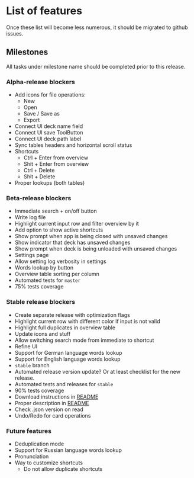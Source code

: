 # List of features

Once these list will become less numerous, it should be migrated to github issues.

## Milestones

All tasks under milestone name should be completed prior to this release.

### Alpha-release blockers

* Add icons for file operations:
  * New
  * Open
  * Save / Save as
  * Export
* Connect UI deck name field
* Connect UI save ToolButton
* Connect UI deck path label
* Sync tables headers and horizontal scroll status
* Shortcuts
  * Ctrl + Enter from overview
  * Shit + Enter from overview
  * Ctrl + Delete
  * Shit + Delete
* Proper lookups (both tables)

### Beta-release blockers

* Immediate search + on/off button
* Write log file
* Highlight current input row and filter overview by it
* Add option to show active shortcuts
* Show prompt when app is being closed with unsaved changes
* Show indicator that deck has unsaved changes
* Show prompt when deck is being unloaded with unsaved changes
* Settings page
* Allow setting log verbosity in settings
* Words lookup by button
* Overview table sorting per column
* Automated tests for `master`
* 75% tests coverage

### Stable release blockers

* Create separate release with optimization flags
* Highlight current row with different color if input is not valid
* Highlight full duplicates in overview table
* Update icons and stuff
* Allow switching search mode from immediate to shortcut
* Refine UI
* Support for German language words lookup
* Support for English language words lookup
* `stable` branch
* Automated release version update? Or at least checklist for the new release.
* Automated tests and releases for `stable`
* 90% tests coverage
* Download instructions in [README](README.md)
* Proper description in [README](README.md)
* Check .json version on read
* Undo/Redo for card operations

### Future features

* Deduplication mode
* Support for Russian language words lookup
* Pronunciation
* Way to customize shortcuts
    * Do not allow duplicate shortcuts
